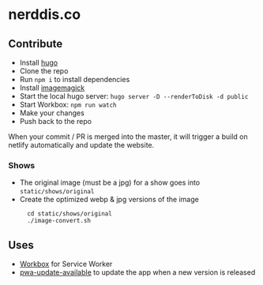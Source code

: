 # nerddis.co

## Contribute

* Install [hugo](https://gohugo.io/getting-started/installing/)
* Clone the repo
* Run `npm i` to install dependencies
* Install [imagemagick](https://imagemagick.org/script/download.php)
* Start the local hugo server: `hugo server -D --renderToDisk -d public`
* Start Workbox: `npm run watch`
* Make your changes
* Push back to the repo

When your commit / PR is merged into the master, it will trigger a build on netlify automatically and update the website. 


### Shows

* The original image (must be a jpg) for a show goes into `static/shows/original`
* Create the optimized webp & jpg versions of the image
  ```
    cd static/shows/original
    ./image-convert.sh
  ```


## Uses

* [Workbox](https://developers.google.com/web/tools/workbox/guides/generate-service-worker/cli) for Service Worker
* [pwa-update-available](https://github.com/thepassle/pwa-helpers#pwa-update-available) to update the app when a new version is released